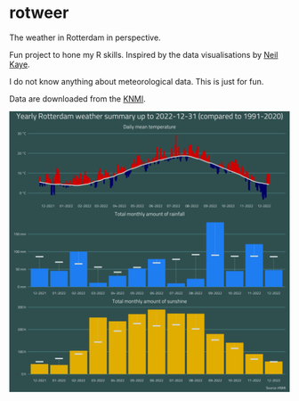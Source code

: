# rotweer
The weather in Rotterdam in perspective.

Fun project to hone my R skills. Inspired by the data visualisations by [Neil Kaye](https://twitter.com/neilrkaye).

I do not know anything about meteorological data. This is just for fun.

Data are downloaded from the [KNMI](https://www.knmi.nl/nederland-nu/klimatologie/daggegevens).

![./plots/rotweer_2022-12-31.png](https://raw.githubusercontent.com/mvbloois/rotweer/main/plots/rotweer_2022-12-31.png)
